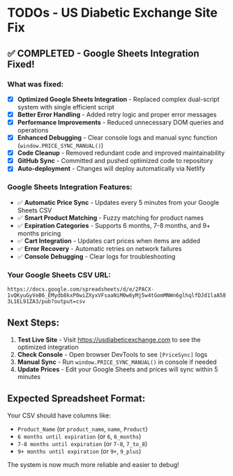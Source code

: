 # TODOs - US Diabetic Exchange Site Fix

## ✅ COMPLETED - Google Sheets Integration Fixed!

### What was fixed:
- [x] **Optimized Google Sheets Integration** - Replaced complex dual-script system with single efficient script
- [x] **Better Error Handling** - Added retry logic and proper error messages
- [x] **Performance Improvements** - Reduced unnecessary DOM queries and operations
- [x] **Enhanced Debugging** - Clear console logs and manual sync function (`window.PRICE_SYNC_MANUAL()`)
- [x] **Code Cleanup** - Removed redundant code and improved maintainability
- [x] **GitHub Sync** - Committed and pushed optimized code to repository
- [x] **Auto-deployment** - Changes will deploy automatically via Netlify

### Google Sheets Integration Features:
- ✅ **Automatic Price Sync** - Updates every 5 minutes from your Google Sheets CSV
- ✅ **Smart Product Matching** - Fuzzy matching for product names
- ✅ **Expiration Categories** - Supports 6 months, 7-8 months, and 9+ months pricing
- ✅ **Cart Integration** - Updates cart prices when items are added
- ✅ **Error Recovery** - Automatic retries on network failures
- ✅ **Console Debugging** - Clear logs for troubleshooting

### Your Google Sheets CSV URL:
`https://docs.google.com/spreadsheets/d/e/2PACX-1vQKyuGyVeB6_EMydb8kxP0wiZXyxVFsaaNiM0w6yMj5w4tGomMNWn6glhqlfDJd1laA583L1EL91ZA3/pub?output=csv`

## Next Steps:
1. **Test Live Site** - Visit https://usdiabeticexchange.com to see the optimized integration
2. **Check Console** - Open browser DevTools to see `[PriceSync]` logs
3. **Manual Sync** - Run `window.PRICE_SYNC_MANUAL()` in console if needed
4. **Update Prices** - Edit your Google Sheets and prices will sync within 5 minutes

## Expected Spreadsheet Format:
Your CSV should have columns like:
- `Product_Name` (or `product_name`, `name`, `Product`)
- `6 months until expiration` (or `6`, `6_months`)
- `7-8 months until expiration` (or `7-8`, `7_to_8`)
- `9+ months until expiration` (or `9+`, `9_plus`)

The system is now much more reliable and easier to debug!
